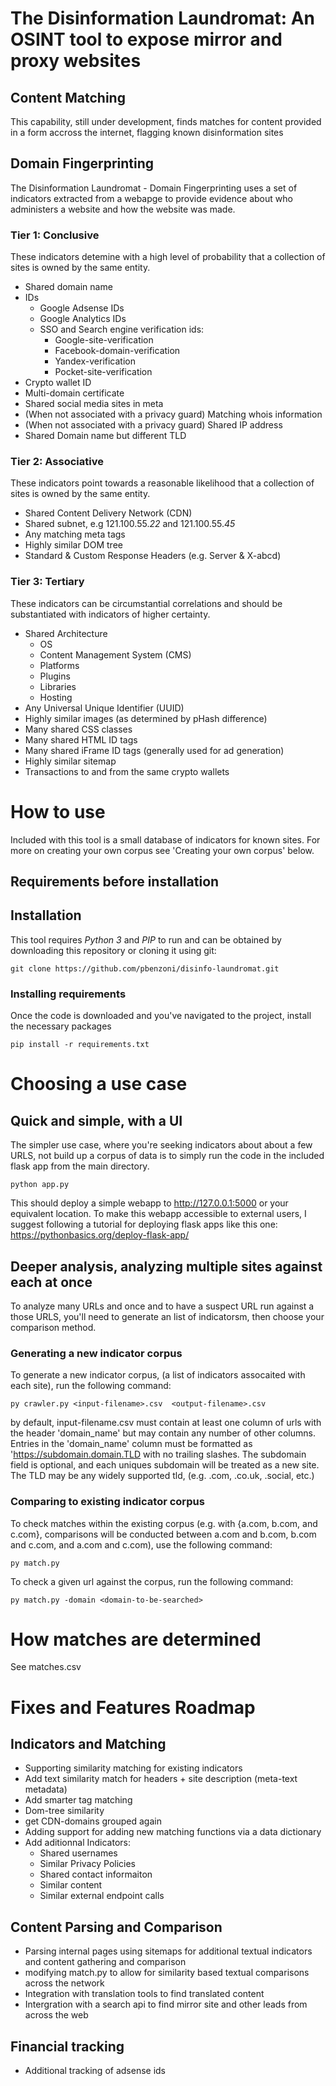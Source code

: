 # The Disinformation Laundromat: An OSINT tool to expose mirror and proxy websites

## Content Matching
This capability, still under development, finds matches for content provided in a form accross the internet, flagging known disinformation sites


## Domain Fingerprinting
The Disinformation Laundromat - Domain Fingerprinting uses a set of indicators extracted from a webapge to provide evidence about who administers a website and how the website was made. 

### Tier 1: Conclusive
These indicators detemine with a high level of probability that a collection of sites is owned by the same entity. 
- Shared domain name
- IDs
  - Google Adsense IDs 
  - Google Analytics IDs 
  - SSO and Search engine verification ids: 
    - Google-site-verification
    - Facebook-domain-verification
    - Yandex-verification
    - Pocket-site-verification
- Crypto wallet ID 
- Multi-domain certificate 
- Shared social media sites in meta 
- (When not associated with a privacy guard) Matching whois information 
- (When not associated with a privacy guard) Shared IP address 
- Shared Domain name but different TLD 

### Tier 2: Associative
These indicators point towards a reasonable likelihood that a collection of sites is owned by the same entity. 

- Shared Content Delivery Network (CDN) 
- Shared subnet, e.g 121.100.55.*22* and 121.100.55.*45*
- Any matching meta tags
- Highly similar DOM tree
- Standard & Custom Response Headers (e.g. Server & X-abcd) 

### Tier 3: Tertiary 
These indicators can be circumstantial correlations and should be substantiated with indicators of higher certainty. 

- Shared Architecture 
  - OS
  - Content Management System (CMS)
  - Platforms
  - Plugins
  - Libraries
  - Hosting
- Any Universal Unique Identifier (UUID)
- Highly similar images (as determined by pHash difference)
- Many shared CSS classes 
- Many shared HTML ID tags
- Many shared iFrame ID tags (generally used for ad generation)
- Highly similar sitemap
- Transactions to and from the same crypto wallets 

# How to use

Included with this tool is a small database of indicators for known sites. For more on creating your own corpus see 'Creating your own corpus' below. 

## Requirements before installation

## Installation 
This tool requires _Python 3_ and _PIP_ to run and can be obtained by downloading this repository or cloning it using git:
```
git clone https://github.com/pbenzoni/disinfo-laundromat.git 
```
### Installing requirements 

Once the code is downloaded and you've navigated to the project, install the necessary packages
```
pip install -r requirements.txt
```

# Choosing a use case

## Quick and simple, with a UI
The simpler use case, where you're seeking indicators about about a few URLS, not build up a corpus of data is to simply run the code in the included flask app from the main directory. 
```
python app.py 
```
This should deploy a simple webapp to http://127.0.0.1:5000 or your equivalent location. To make this webapp accessible to external users, I suggest following a tutorial for deploying flask apps like this one: https://pythonbasics.org/deploy-flask-app/
 
## Deeper analysis, analyzing multiple sites against each at once  
To analyze many URLs and once and to have a suspect URL run against a those URLS, you'll need to generate an list of indicatorsm, then choose your comparison method.

### Generating a new indicator corpus
To generate a new indicator corpus, (a list of indicators assocaited with each site), run the following command:
```
py crawler.py <input-filename>.csv  <output-filename>.csv
```
by default, input-filename.csv must contain at least one column of urls with the header 'domain_name' but may contain any number of other columns. Entries in the 'domain_name' column must be formatted as 'https://subdomain.domain.TLD with no trailing slashes. The subdomain field is optional, and each uniques subdomain will be treated as a new site. The TLD may be any widely supported tld, (e.g. .com, .co.uk, .social, etc.)

### Comparing to existing indicator corpus
To check matches within the existing corpus (e.g. with {a.com, b.com, and c.com}, comparisons will be conducted between a.com and b.com, b.com and c.com, and a.com and c.com), use the following command:
```
py match.py
```

To check a given url against the corpus, run the following command: 
```
py match.py -domain <domain-to-be-searched>
```

# How matches are determined
See matches.csv

# Fixes and Features Roadmap

## Indicators and Matching
- Supporting similarity matching for existing indicators
 - Add text similarity match for headers + site description (meta-text metadata)
 - Add smarter tag matching
 - Dom-tree similarity
 - get CDN-domains grouped again
- Adding support for adding new matching functions via a data dictionary
- Add aditionnal Indicators:
  - Shared usernames
  - Similar Privacy Policies
  - Shared contact informaiton
  - Similar content 
  - Similar external endpoint calls
  
 ## Content Parsing and Comparison
- Parsing internal pages using sitemaps for additional textual indicators and content gathering and comparison
- modifying match.py to allow for similarity based textual comparisons across the network
- Integration with translation tools to find translated content
- Intergration with a search api to find mirror site and other leads from across the web

## Financial tracking
- Additional tracking of adsense ids

